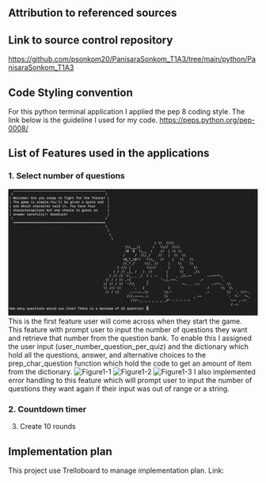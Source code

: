 ## Attribution to referenced sources

## Link to source control repository
https://github.com/psonkom20/PanisaraSonkom_T1A3/tree/main/python/PanisaraSonkom_T1A3
## Code Styling convention
For this python terminal application I applied the pep 8 coding style. The link below is the guideline I used for my code.
https://peps.python.org/pep-0008/

## List of Features used in the applications
### 1. Select number of questions
![Figure1-4](./Resources/fig1-1.png)
This is the first feature user will come across when they start the game. This feature with prompt user to input the number of questions they want and retrieve that number from the question bank. To enable this I assigned the user input (user_number_question_per_quiz) and the dictionary which hold all the questions, answer, and alternative choices to the prep_char_question function which hold the code to get an amount of item from the dictionary.
![Figure1-1](./Resources/1-2.png)
![Figure1-2](./Resources/1-3.png)
![Figure1-3](./Resources/1-4.png)
I also implemented error handling to this feature which will prompt user to input the number of questions they want again if their input was out of range or a string.
### 2. Countdown timer
3. Create 10 rounds

## Implementation plan
This project use Trelloboard to manage implementation plan. Link:

